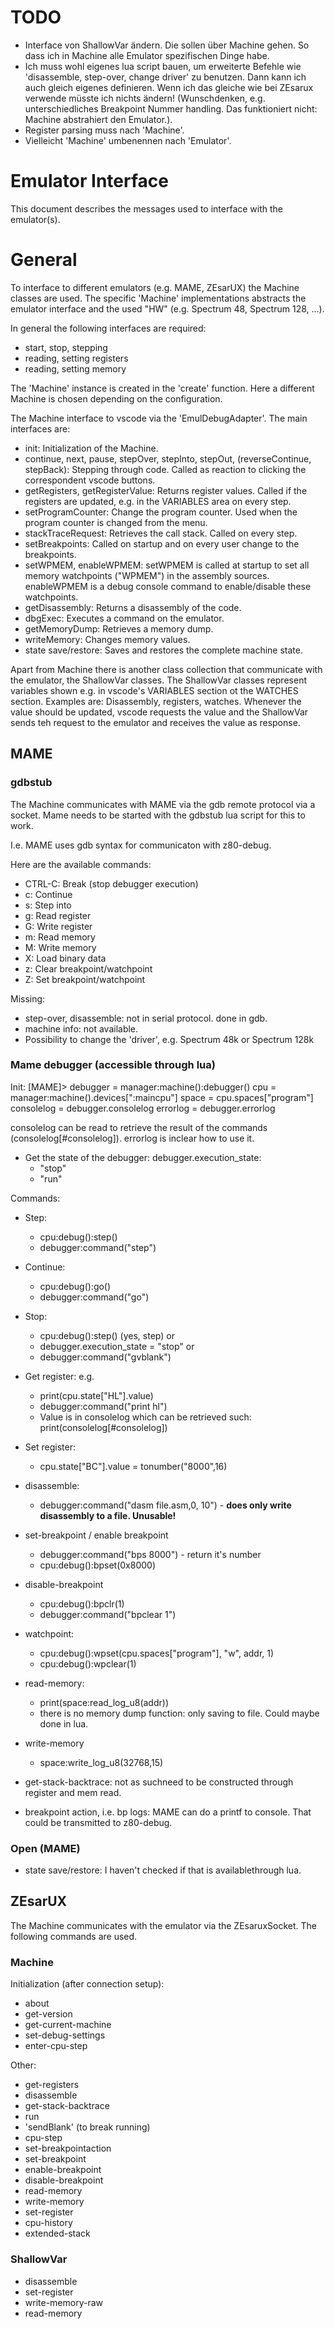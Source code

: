 
# TODO

- Interface von ShallowVar ändern. Die sollen über Machine gehen.
So dass ich in Machine alle Emulator spezifischen Dinge habe.
- Ich muss wohl eigenes lua script bauen, um erweiterte Befehle wie 'disassemble, step-over, change driver' zu benutzen. Dann kann ich auch gleich eigenes definieren. Wenn ich das gleiche wie bei ZEsarux verwende müsste ich nichts ändern! (Wunschdenken, e.g. unterschiedliches Breakpoint Nummer handling. Das funktioniert nicht: Machine abstrahiert den Emulator.).
- Register parsing muss nach 'Machine'.
- Vielleicht 'Machine' umbenennen nach 'Emulator'.


# Emulator Interface

This document describes the messages used to interface with the emulator(s).


# General

To interface to different emulators (e.g. MAME, ZEsarUX) the Machine classes are used. The specific 'Machine' implementations abstracts the emulator interface and the used "HW" (e.g. Spectrum 48, Spectrum 128, ...).

In general the following interfaces are required:
- start, stop, stepping
- reading, setting registers
- reading, setting memory

The 'Machine' instance is created in the 'create' function. Here a different Machine is chosen depending on the configuration.

The Machine interface to vscode via the 'EmulDebugAdapter'. The main interfaces are:
- init: Initialization of the Machine.
- continue, next, pause, stepOver, stepInto, stepOut, (reverseContinue, stepBack): Stepping through code. Called as reaction to clicking the correspondent vscode buttons.
- getRegisters, getRegisterValue: Returns register values. Called if the registers are updated, e.g. in the VARIABLES area on every step.
- setProgramCounter: Change the program counter. Used when the program counter is changed from the menu.
- stackTraceRequest: Retrieves the call stack. Called on every step.
- setBreakpoints: Called on startup and on every user change to the breakpoints.
- setWPMEM, enableWPMEM: setWPMEM is called at startup to set all memory watchpoints ("WPMEM") in the assembly sources. enableWPMEM is a debug console command to enable/disable these watchpoints.
- getDisassembly: Returns a disassembly of the code.
- dbgExec: Executes a command on the emulator.
- getMemoryDump: Retrieves a memory dump.
- writeMemory: Changes memory values.
- state save/restore: Saves and restores the complete machine state.

Apart from Machine there is another class collection that communicate with the emulator, the ShallowVar classes.
The ShallowVar classes represent variables shown e.g. in vscode's VARIABLES section ot the WATCHES section. Examples are: Disassembly, registers, watches.
Whenever the value should be updated, vscode requests the value and the ShallowVar sends teh request to the emulator and receives the value as response.


## MAME

### gdbstub

The Machine communicates with MAME via the gdb remote protocol via a  socket. Mame needs to be started with the gdbstub lua script for this to work.

I.e. MAME uses gdb syntax for communicaton with z80-debug.

Here are the available commands:
- CTRL-C: Break (stop debugger execution)
- c: Continue
- s: Step into
- g: Read register
- G: Write register
- m: Read memory
- M: Write memory
- X: Load binary data
- z: Clear breakpoint/watchpoint
- Z: Set breakpoint/watchpoint

Missing:
- step-over, disassemble: not in serial protocol. done in gdb.
- machine info: not available.
- Possibility to change the 'driver', e.g. Spectrum 48k or Spectrum 128k


### Mame debugger (accessible through lua)

Init:
[MAME]>
debugger = manager:machine():debugger()
cpu = manager:machine().devices[":maincpu"]
space = cpu.spaces["program"]
consolelog = debugger.consolelog
errorlog = debugger.errorlog


consolelog can be read to retrieve the result of the commands (consolelog[#consolelog]).
errorlog is inclear how to use it.

- Get the state of the debugger: debugger.execution_state:
	- "stop"
	- "run"

Commands:
- Step:
	- cpu:debug():step()
	- debugger:command("step")
- Continue:
	- cpu:debug():go()
	- debugger:command("go")
- Stop:
	- cpu:debug():step() (yes, step) or
	- debugger.execution_state = "stop" or
	- debugger:command("gvblank")
- Get register: e.g.
	- print(cpu.state["HL"].value)
	- debugger:command("print hl")
	- Value is in consolelog which can be retrieved such: print(consolelog[#consolelog])
- Set register:
	- cpu.state["BC"].value = tonumber("8000",16)
- disassemble:
	- debugger:command("dasm file.asm,0, 10") - **does only write disassembly to a file. Unusable!**
- set-breakpoint / enable breakpoint
	- debugger:command("bps 8000") - return it's number
	- cpu:debug():bpset(0x8000)
- disable-breakpoint
	- cpu:debug():bpclr(1)
	- debugger:command("bpclear 1")
- watchpoint:
	- cpu:debug():wpset(cpu.spaces["program"], "w", addr, 1)
	- cpu:debug():wpclear(1)
- read-memory:
	- print(space:read_log_u8(addr))
	- there is no memory dump function: only saving to file. Could maybe done in lua.
- write-memory
	- space:write_log_u8(32768,15)

- get-stack-backtrace: not as suchneed to be constructed through register and mem read.

- breakpoint action, i.e. bp logs: MAME can do a printf to console. That could be transmitted to z80-debug.

### Open (MAME)

- state save/restore: I haven't checked if that is availablethrough lua.


## ZEsarUX

The Machine communicates with the emulator via the ZEsaruxSocket.
The following commands are used.

### Machine

Initialization (after connection setup):
- about
- get-version
- get-current-machine
- set-debug-settings
- enter-cpu-step

Other:
- get-registers
- disassemble
- get-stack-backtrace
- run
- 'sendBlank' (to break running)
- cpu-step
- set-breakpointaction
- set-breakpoint
- enable-breakpoint
- disable-breakpoint
- read-memory
- write-memory
- set-register
- cpu-history
- extended-stack


### ShallowVar

- disassemble
- set-register
- write-memory-raw
- read-memory



